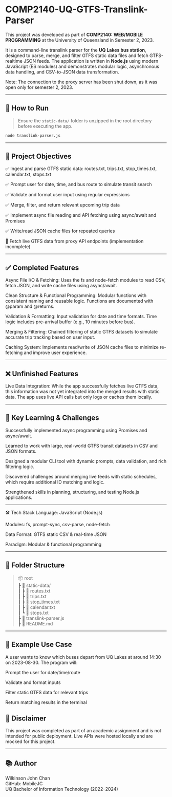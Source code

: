 # COMP2140-UQ-GTFS-Translink-Parser

This project was developed as part of **COMP2140: WEB/MOBILE PROGRAMMING** at the University of Queensland in Semester 2, 2023.

It is a command-line translink parser for the **UQ Lakes bus station**, designed to parse, merge, and filter GTFS static data files and fetch GTFS-realtime JSON feeds. The application is written in **Node.js** using modern JavaScript (ES modules) and demonstrates modular logic, asynchronous data handling, and CSV-to-JSON data transformation.

Note: The connection to the proxy server has been shut down, as it was open only for semester 2, 2023.

---

## 🚀 How to Run

> Ensure the `static-data/` folder is unzipped in the root directory before executing the app.

```bash
node translink-parser.js
```

---

## 🎯 Project Objectives
✅ Ingest and parse GTFS static data: routes.txt, trips.txt, stop_times.txt, calendar.txt, stops.txt

✅ Prompt user for date, time, and bus route to simulate transit search

✅ Validate and format user input using regular expressions

✅ Merge, filter, and return relevant upcoming trip data

✅ Implement async file reading and API fetching using async/await and Promises

✅ Write/read JSON cache files for repeated queries

🔄 Fetch live GTFS data from proxy API endpoints (implementation incomplete)

---

## ✅ Completed Features
Async File I/O & Fetching: Uses the fs and node-fetch modules to read CSV, fetch JSON, and write cache files using async/await.

Clean Structure & Functional Programming: Modular functions with consistent naming and reusable logic. Functions are documented with @param and @returns.

Validation & Formatting: Input validation for date and time formats. Time logic includes pre-arrival buffer (e.g., 10 minutes before bus).

Merging & Filtering: Chained filtering of static GTFS datasets to simulate accurate trip tracking based on user input.

Caching System: Implements read/write of JSON cache files to minimize re-fetching and improve user experience.

---

## ❌ Unfinished Features
Live Data Integration: While the app successfully fetches live GTFS data, this information was not yet integrated into the merged results with static data. The app uses live API calls but only logs or caches them locally.

---

## 🧠 Key Learning & Challenges
Successfully implemented async programming using Promises and async/await.

Learned to work with large, real-world GTFS transit datasets in CSV and JSON formats.

Designed a modular CLI tool with dynamic prompts, data validation, and rich filtering logic.

Discovered challenges around merging live feeds with static schedules, which require additional ID matching and logic.

Strengthened skills in planning, structuring, and testing Node.js applications.

---

🛠 Tech Stack
Language: JavaScript (Node.js)

Modules: fs, prompt-sync, csv-parse, node-fetch

Data Format: GTFS static CSV & real-time JSON

Paradigm: Modular & functional programming

---

## 📁 Folder Structure
<blockquote>
📦 root<br>
┣ 📂 static-data/<br>
┃ ┣ 📄 routes.txt<br>
┃ ┣ 📄 trips.txt<br>
┃ ┣ 📄 stop_times.txt<br>
┃ ┣ 📄 calendar.txt<br>
┃ ┗ 📄 stops.txt<br>
┣ 📄 translink-parser.js<br>
┣ 📄 README.md<br>
</blockquote>

---

## 🧪 Example Use Case
A user wants to know which buses depart from UQ Lakes at around 14:30 on 2023-08-30.
The program will:

Prompt the user for date/time/route

Validate and format inputs

Filter static GTFS data for relevant trips

Return matching results in the terminal

## 📌 Disclaimer
This project was completed as part of an academic assignment and is not intended for public deployment. Live APIs were hosted locally and are mocked for this project.

---

## 📚 Author
Wilkinson John Chan<br>
GitHub: MobileJC<br>
UQ Bachelor of Information Technology (2022–2024)
